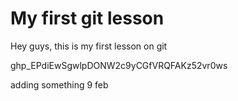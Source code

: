 # My first git lesson

Hey guys, this is my first lesson on git

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

adding something 9 feb